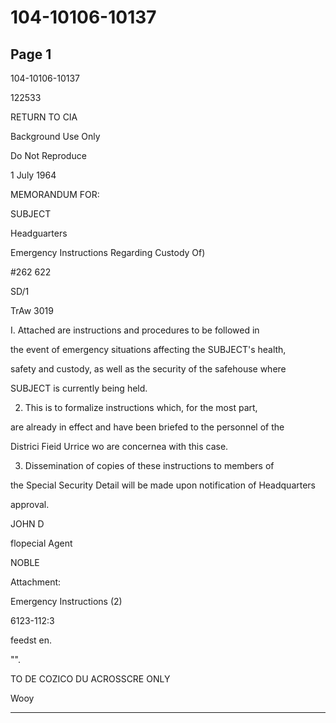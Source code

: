 # 104-10106-10137

## Page 1

104-10106-10137

122533

RETURN TO CIA

Background Use Only

Do Not Reproduce

1 July 1964

MEMORANDUM FOR:

SUBJECT

Headguarters

Emergency Instructions Regarding Custody Of)

#262 622

SD/1

TrAw 3019

I. Attached are instructions and procedures to be followed in

the event of emergency situations affecting the SUBJECT's health,

safety and custody, as well as the security of the safehouse where

SUBJECT is currently being held.

2. This is to formalize instructions which, for the most part,

are already in effect and have been briefed to the personnel of the

Districi Fieid Urrice wo are concernea with this case.

3. Dissemination of copies of these instructions to members of

the Special Security Detail will be made upon notification of Headquarters

approval.

JOHN D

flopecial Agent

NOBLE

Attachment:

Emergency Instructions (2)

6123-112:3

feedst en.

"".

TO DE COZICO DU ACROSSCRE ONLY

Wooy

---

